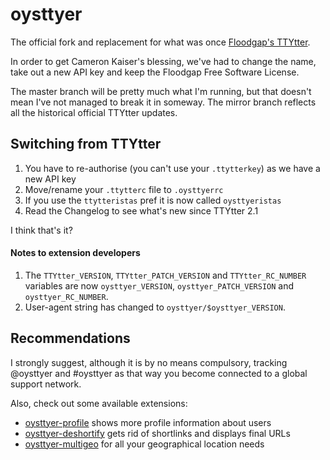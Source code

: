 # oysttyer

The official fork and replacement for what was once [Floodgap's TTYtter](http://www.floodgap.com/software/ttytter/).

In order to get Cameron Kaiser's blessing, we've had to change the name, take out a new API key and keep the Floodgap Free Software License.

The master branch will be pretty much what I'm running, but that doesn't mean I've not managed to break it in someway. The mirror branch reflects all the historical official TTYtter updates.

## Switching from TTYtter

1. You have to re-authorise (you can't use your `.ttytterkey`) as we have a new API key
2. Move/rename your `.ttytterc` file to `.oysttyerrc`
3. If you use the `ttytteristas` pref it is now called `oysttyeristas`
4. Read the Changelog to see what's new since TTYtter 2.1

I think that's it?

#### Notes to extension developers

1. The `TTYtter_VERSION`, `TTYtter_PATCH_VERSION` and `TTYtter_RC_NUMBER` variables are now `oysttyer_VERSION`, `oysttyer_PATCH_VERSION` and `oysttyer_RC_NUMBER`.
2. User-agent string has changed to `oysttyer/$oysttyer_VERSION`.

## Recommendations

I strongly suggest, although it is by no means compulsory, tracking @oysttyer and #oysttyer as that way you become connected to a global support network.

Also, check out some available extensions:

* [oysttyer-profile](https://github.com/oysttyer/oysttyer-profile) shows more profile information about users
* [oysttyer-deshortify](https://github.com/oysttyer/oysttyer-deshortify) gets rid of shortlinks and displays final URLs
* [oysttyer-multigeo](https://github.com/oysttyer/oysttyer-multigeo) for all your geographical location needs

